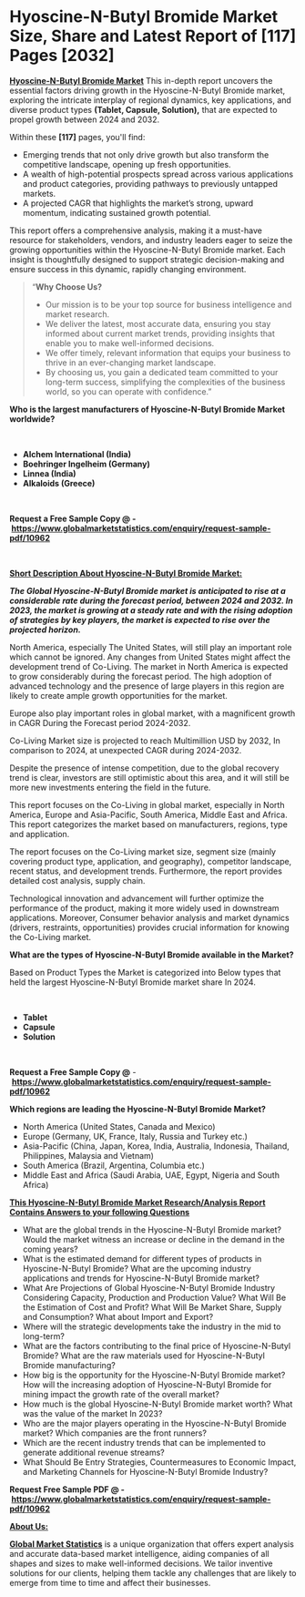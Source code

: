 <h1>Hyoscine-N-Butyl Bromide Market Size, Share and Latest Report of [117] Pages [2032]</h1>
<p><a href="https://www.globalmarketstatistics.com/market-reports/hyoscine-n-butyl-bromide-market-10962"><strong>Hyoscine-N-Butyl Bromide Market</strong></a> This in-depth report uncovers the essential factors driving growth in the Hyoscine-N-Butyl Bromide market, exploring the intricate interplay of regional dynamics, key applications, and diverse product types <strong>(Tablet, Capsule, Solution),</strong> that are expected to propel growth between 2024 and 2032.</p>
<p>Within these <strong>[117]</strong> pages, you'll find:</p>
<ul>
<li>Emerging trends that not only drive growth but also transform the competitive landscape, opening up fresh opportunities.</li>
<li>A wealth of high-potential prospects spread across various applications and product categories, providing pathways to previously untapped markets.</li>
<li>A projected CAGR that highlights the market&rsquo;s strong, upward momentum, indicating sustained growth potential.</li>
</ul>
<p>This report offers a comprehensive analysis, making it a must-have resource for stakeholders, vendors, and industry leaders eager to seize the growing opportunities within the Hyoscine-N-Butyl Bromide market. Each insight is thoughtfully designed to support strategic decision-making and ensure success in this dynamic, rapidly changing environment.</p>
<blockquote class="">
<p>&ldquo;<strong>Why Choose Us? </strong></p>
<ul>
<li>Our mission is to be your top source for business intelligence and market research.</li>
<li>We deliver the latest, most accurate data, ensuring you stay informed about current market trends, providing insights that enable you to make well-informed decisions.</li>
<li>We offer timely, relevant information that equips your business to thrive in an ever-changing market landscape.</li>
<li>By choosing us, you gain a dedicated team committed to your long-term success, simplifying the complexities of the business world, so you can operate with confidence.&rdquo;</li>
</ul>
</blockquote>
<p><strong>Who is the largest manufacturers of Hyoscine-N-Butyl Bromide Market worldwide?</strong></p>
<p>&nbsp;</p>
<ul>
<li><strong>Alchem International (India)</strong></li>
<li><strong>Boehringer Ingelheim (Germany)</strong></li>
<li><strong>Linnea (India)</strong></li>
<li><strong>Alkaloids (Greece)</strong></li>
</ul>
<p>&nbsp;</p>
<p><strong>Request a Free Sample Copy @ -&nbsp;</strong><a href="https://www.globalmarketstatistics.com/enquiry/request-sample-pdf/10962"><strong>https://www.globalmarketstatistics.com/enquiry/request-sample-pdf/10962</strong></a></p>
<p>&nbsp;</p>
<p><strong><u>Short Description About Hyoscine-N-Butyl Bromide Market:</u></strong></p>
<p><strong><em>The Global Hyoscine-N-Butyl Bromide market is anticipated to rise at a considerable rate during the forecast period, between 2024 and 2032. In 2023, the market is growing at a steady rate and with the rising adoption of strategies by key players, the market is expected to rise over the projected horizon.</em></strong></p>
<p>North America, especially The United States, will still play an important role which cannot be ignored. Any changes from United States might affect the development trend of Co-Living. The market in North America is expected to grow considerably during the forecast period. The high adoption of advanced technology and the presence of large players in this region are likely to create ample growth opportunities for the market.</p>
<p>Europe also play important roles in global market, with a magnificent growth in CAGR During the Forecast period 2024-2032.</p>
<p>Co-Living Market size is projected to reach Multimillion USD by 2032, In comparison to 2024, at unexpected CAGR during 2024-2032.</p>
<p>Despite the presence of intense competition, due to the global recovery trend is clear, investors are still optimistic about this area, and it will still be more new investments entering the field in the future.</p>
<p>This report focuses on the Co-Living in global market, especially in North America, Europe and Asia-Pacific, South America, Middle East and Africa. This report categorizes the market based on manufacturers, regions, type and application.</p>
<p>The report focuses on the Co-Living market size, segment size (mainly covering product type, application, and geography), competitor landscape, recent status, and development trends. Furthermore, the report provides detailed cost analysis, supply chain.</p>
<p>Technological innovation and advancement will further optimize the performance of the product, making it more widely used in downstream applications. Moreover, Consumer behavior analysis and market dynamics (drivers, restraints, opportunities) provides crucial information for knowing the Co-Living market.</p>
<p><strong>What are the types of Hyoscine-N-Butyl Bromide available in the Market?</strong></p>
<p>Based on Product Types the Market is categorized into Below types that held the largest Hyoscine-N-Butyl Bromide market share In 2024.</p>
<p>&nbsp;</p>
<ul>
<li><strong>Tablet</strong></li>
<li><strong>Capsule</strong></li>
<li><strong>Solution</strong></li>
</ul>
<p>&nbsp;</p>
<p><strong>Request a Free Sample Copy @</strong>&nbsp;-&nbsp;<a href="https://www.globalmarketstatistics.com/enquiry/request-sample-pdf/10962"><strong>https://www.globalmarketstatistics.com/enquiry/request-sample-pdf/10962</strong></a></p>
<p><strong>Which regions are leading the Hyoscine-N-Butyl Bromide Market?</strong></p>
<ul>
<li>North America (United States, Canada and Mexico)</li>
<li>Europe (Germany, UK, France, Italy, Russia and Turkey etc.)</li>
<li>Asia-Pacific (China, Japan, Korea, India, Australia, Indonesia, Thailand, Philippines, Malaysia and Vietnam)</li>
<li>South America (Brazil, Argentina, Columbia etc.)</li>
<li>Middle East and Africa (Saudi Arabia, UAE, Egypt, Nigeria and South Africa)</li>
</ul>
<p><strong><u>This Hyoscine-N-Butyl Bromide Market Research/Analysis Report Contains Answers to your following Questions</u></strong></p>
<ul>
<li>What are the global trends in the Hyoscine-N-Butyl Bromide market? Would the market witness an increase or decline in the demand in the coming years?</li>
<li>What is the estimated demand for different types of products in Hyoscine-N-Butyl Bromide? What are the upcoming industry applications and trends for Hyoscine-N-Butyl Bromide market?</li>
<li>What Are Projections of Global Hyoscine-N-Butyl Bromide Industry Considering Capacity, Production and Production Value? What Will Be the Estimation of Cost and Profit? What Will Be Market Share, Supply and Consumption? What about Import and Export?</li>
<li>Where will the strategic developments take the industry in the mid to long-term?</li>
<li>What are the factors contributing to the final price of Hyoscine-N-Butyl Bromide? What are the raw materials used for Hyoscine-N-Butyl Bromide manufacturing?</li>
<li>How big is the opportunity for the Hyoscine-N-Butyl Bromide market? How will the increasing adoption of Hyoscine-N-Butyl Bromide for mining impact the growth rate of the overall market?</li>
<li>How much is the global Hyoscine-N-Butyl Bromide market worth? What was the value of the market In 2023?</li>
<li>Who are the major players operating in the Hyoscine-N-Butyl Bromide market? Which companies are the front runners?</li>
<li>Which are the recent industry trends that can be implemented to generate additional revenue streams?</li>
<li>What Should Be Entry Strategies, Countermeasures to Economic Impact, and Marketing Channels for Hyoscine-N-Butyl Bromide Industry?</li>
</ul>
<p><strong>Request Free Sample PDF @ -&nbsp;</strong><a href="https://www.globalmarketstatistics.com/enquiry/request-sample-pdf/10962"><strong>https://www.globalmarketstatistics.com/enquiry/request-sample-pdf/10962</strong></a></p>
<p><strong><u>About Us:</u></strong></p>
<p><a href="https://www.globalmarketstatistics.com/"><strong>Global Market Statistics</strong></a>&nbsp;is a unique organization that offers expert analysis and accurate data-based market intelligence, aiding companies of all shapes and sizes to make well-informed decisions. We tailor inventive solutions for our clients, helping them tackle any challenges that are likely to emerge from time to time and affect their businesses.</p>